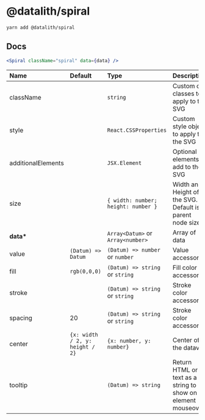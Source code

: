 # @datalith/spiral

```sh
yarn add @datalith/spiral
```

## Docs

```jsx
<Spiral className="spiral" data={data} />
```

| Name               | Default                         | Type                                | Description                                                  |
| :----------------- | :------------------------------ | :---------------------------------- | :----------------------------------------------------------- |
| className          |                                 | `string`                            | Custom css classes to apply to the SVG                       |
| style              |                                 | `React.CSSProperties`               | Custom style object to apply to the SVG                      |
| additionalElements |                                 | `JSX.Element`                       | Optional elements to add to the SVG                          |
| size               |                                 | `{ width: number; height: number }` | Width and Height of the SVG. Default is parent node size.    |
| <b>data\*</b>      |                                 | `Array<Datum>` or `Array<number>`   | Array of data                                                |
| value              | `(Datum) => Datum`              | `(Datum) => number` or `number`     | Value accessor                                               |
| fill               | `rgb(0,0,0)`                    | `(Datum) => string` or `string`     | Fill color accessor                                          |
| stroke             |                                 | `(Datum) => string` or `string`     | Stroke color accessor                                        |
| spacing            | 20                              | `(Datum) => string` or `string`     | Stroke color accessor                                        |
| center             | `{x: width / 2, y: height / 2}` | `{x: number, y: number}`            | Center of the dataviz                                        |
| tooltip            |                                 | `(Datum) => string`                 | Return HTML or text as a string to show on element mouseover |
